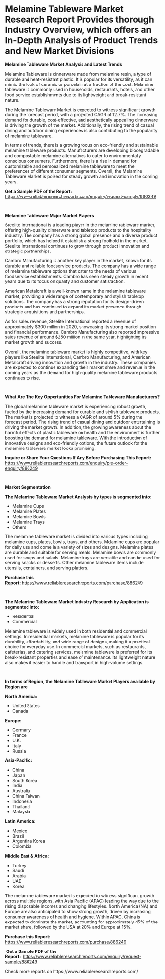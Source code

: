<p><h1>Melamine Tableware Market Research Report Provides thorough Industry Overview, which offers an In-Depth Analysis of Product Trends and New Market Divisions</h1></p><p><strong>Melamine Tableware Market Analysis and Latest Trends</strong></p>
<p><p>Melamine Tableware is dinnerware made from melamine resin, a type of durable and heat-resistant plastic. It is popular for its versatility, as it can mimic the look of ceramic or porcelain at a fraction of the cost. Melamine tableware is commonly used in households, restaurants, hotels, and other food service establishments due to its lightweight and break-resistant nature.</p><p>The Melamine Tableware Market is expected to witness significant growth during the forecast period, with a projected CAGR of 12.7%. The increasing demand for durable, cost-effective, and aesthetically appealing dinnerware is driving the growth of the market. Additionally, the rising trend of casual dining and outdoor dining experiences is also contributing to the popularity of melamine tableware.</p><p>In terms of trends, there is a growing focus on eco-friendly and sustainable melamine tableware products. Manufacturers are developing biodegradable and compostable melamine alternatives to cater to environmentally conscious consumers. Furthermore, there is a rise in demand for customizable and personalized melamine tableware to meet the preferences of different consumer segments. Overall, the Melamine Tableware Market is poised for steady growth and innovation in the coming years.</p></p>
<p><strong>Get a Sample PDF of the Report:&nbsp;</strong> <a href="https://www.reliableresearchreports.com/enquiry/request-sample/886249">https://www.reliableresearchreports.com/enquiry/request-sample/886249</a></p>
<p>&nbsp;</p>
<p><strong>Melamine Tableware Major Market Players</strong></p>
<p><p>Steelite International is a leading player in the melamine tableware market, offering high-quality dinnerware and tabletop products to the hospitality industry. The company has a strong global presence and a diverse product portfolio, which has helped it establish a strong foothold in the market. Steelite International continues to grow through product innovation and strategic partnerships.</p><p>Cambro Manufacturing is another key player in the market, known for its durable and reliable foodservice products. The company has a wide range of melamine tableware options that cater to the needs of various foodservice establishments. Cambro has seen steady growth in recent years due to its focus on quality and customer satisfaction.</p><p>American Metalcraft is a well-known name in the melamine tableware market, providing a wide range of contemporary and stylish tabletop solutions. The company has a strong reputation for its design-driven products and has continued to expand its market presence through strategic acquisitions and partnerships.</p><p>As for sales revenue, Steelite International reported a revenue of approximately $300 million in 2020, showcasing its strong market position and financial performance. Cambro Manufacturing also reported impressive sales revenue of around $250 million in the same year, highlighting its market growth and success.</p><p>Overall, the melamine tableware market is highly competitive, with key players like Steelite International, Cambro Manufacturing, and American Metalcraft driving innovation and growth in the industry. These companies are expected to continue expanding their market share and revenue in the coming years as the demand for high-quality melamine tableware products continues to rise.</p></p>
<p>&nbsp;</p>
<p><strong>What Are The Key Opportunities For Melamine Tableware Manufacturers?</strong></p>
<p><p>The global melamine tableware market is experiencing robust growth, fueled by the increasing demand for durable and stylish tableware products. The market is projected to witness a CAGR of around 5% during the forecast period. The rising trend of casual dining and outdoor entertaining is driving the market growth. In addition, the growing awareness about the harmful effects of plastic tableware on health and the environment is further boosting the demand for melamine tableware. With the introduction of innovative designs and eco-friendly options, the future outlook for the melamine tableware market looks promising.</p></p>
<p><strong>Inquire or Share Your Questions If Any Before Purchasing This Report:</strong> <a href="https://www.reliableresearchreports.com/enquiry/pre-order-enquiry/886249">https://www.reliableresearchreports.com/enquiry/pre-order-enquiry/886249</a></p>
<p>&nbsp;</p>
<p><strong>Market Segmentation</strong></p>
<p><strong>The Melamine Tableware Market Analysis by types is segmented into:</strong></p>
<p><ul><li>Melamine Cups</li><li>Melamine Plates</li><li>Melamine Bowls</li><li>Melamine Trays</li><li>Others</li></ul></p>
<p><p>The melamine tableware market is divided into various types including melamine cups, plates, bowls, trays, and others. Melamine cups are popular for daily use and come in a variety of sizes and designs. Melamine plates are durable and suitable for serving meals. Melamine bowls are commonly used for soups and salads. Melamine trays are versatile and can be used for serving snacks or desserts. Other melamine tableware items include utensils, containers, and serving platters.</p></p>
<p><strong>Purchase this Report:&nbsp;</strong><a href="https://www.reliableresearchreports.com/purchase/886249">https://www.reliableresearchreports.com/purchase/886249</a></p>
<p>&nbsp;</p>
<p><strong>The Melamine Tableware Market Industry Research by Application is segmented into:</strong></p>
<p><ul><li>Residential</li><li>Commercial</li></ul></p>
<p><p>Melamine tableware is widely used in both residential and commercial settings. In residential markets, melamine tableware is popular for its durability, affordability, and wide range of designs, making it a practical choice for everyday use. In commercial markets, such as restaurants, cafeterias, and catering services, melamine tableware is preferred for its break-resistant properties and ease of maintenance. Its lightweight nature also makes it easier to handle and transport in high-volume settings.</p></p>
<p>&nbsp;</p>
<p><strong>In terms of Region, the Melamine Tableware Market Players available by Region are:</strong></p>
<p>
    <p> <strong> North America: </strong>
        <ul>
            <li>United States</li>
            <li>Canada</li>
        </ul>
        </p> 
    <p> <strong> Europe: </strong>
        <ul>
            <li>Germany</li>
            <li>France</li>
            <li>U.K.</li>
            <li>Italy</li>
            <li>Russia</li>
        </ul>
        </p> 
    <p> <strong> Asia-Pacific: </strong>
        <ul>
            <li>China</li>
            <li>Japan</li>
            <li>South Korea</li>
            <li>India</li>
            <li>Australia</li>
            <li>China Taiwan</li>
            <li>Indonesia</li>
            <li>Thailand</li>
            <li>Malaysia</li>
        </ul>
        </p> 
    <p> <strong> Latin America: </strong>
        <ul>
            <li>Mexico</li>
            <li>Brazil</li>
            <li>Argentina Korea</li>
            <li>Colombia</li>
        </ul>
        </p> 
    <p> <strong> Middle East & Africa: </strong>
        <ul>
            <li>Turkey</li>
            <li>Saudi</li>
            <li>Arabia</li>
            <li>UAE</li>
            <li>Korea</li>
        </ul>
    </p>
    </p>
<p><p>The melamine tableware market is expected to witness significant growth across multiple regions, with Asia Pacific (APAC) leading the way due to the rising disposable incomes and changing lifestyles. North America (NA) and Europe are also anticipated to show strong growth, driven by increasing consumer awareness of health and hygiene. Within APAC, China is expected to dominate the market, accounting for approximately 45% of the market share, followed by the USA at 20% and Europe at 15%.</p></p>
<p><strong>Purchase this Report: </strong><a href="https://www.reliableresearchreports.com/purchase/886249">https://www.reliableresearchreports.com/purchase/886249</a></p>
<p>&nbsp;<strong>Get a Sample PDF of the Report:&nbsp;&nbsp;</strong><a href="https://www.reliableresearchreports.com/enquiry/request-sample/886249">https://www.reliableresearchreports.com/enquiry/request-sample/886249</a></p>
<p><strong></strong></p>
<p>Check more reports on https://www.reliableresearchreports.com/</p>